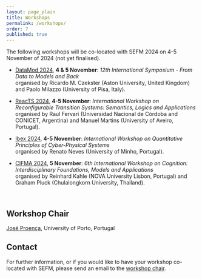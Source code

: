 ```yaml
---
layout: page_plain
title: Workshops
permalink: /workshops/
order: 7
published: true
---
```


The following workshops will be co-located with SEFM 2024 on 4-5 November of 2024 (not yet finalised). 


- [DataMod 2024](https://datamod2024.github.io/), **4 & 5 November**: *12th International Symposium - From Data to Models and Back*  
organised by
Ricardo M. Czekster (Aston University, United Kingdom) and
Paolo Milazzo (University of Pisa, Italy).

- [ReacTS 2024](https://reacts2024.github.io/), **4-5 November**: *International Workshop on Reconfigurable Transition Systems: Semantics, Logics and Applications*  
organised by
Raul Fervari (Universidad Nacional de Córdoba and CONICET, Argentina) and
Manuel Martins (University of Aveiro, Portugal).

- [Ibex 2024](https://lmf.di.uminho.pt/Ibex/workshop.html), **4-5 November**: *International Workshop on Quantitative Principles of Cyber-Physical Systems*  
organised by
Renato Neves (University of Minho, Portugal).

- [CIFMA 2024](https://cifma.github.io), **5 November**: *6th International Workshop on Cognition: Interdisciplinary Foundations, Models and Applications*  
organised by
Reinhard Kahle (NOVA University Lisbon, Portugal) and
Graham Pluck (Chulalongkorn University, Thailand).

<p>&nbsp;</p>

## Workshop Chair

[José Proença](https://jose.proenca.org), University of Porto, Portugal


## Contact

For further information, or if you would like to have your workshop co-located with SEFM, please send an email to the [workshop chair](mailto:jose.proenca@fc.up.pt).


<!-- - [OpenCERT 2024](https://opencert.github.io/), **6 November**: *11th International Workshop on Open Community approaches to Education, Research and Technology*  
organised by Antonio Cerone (Nazarbayev University, Kazachstan) and Marco Temperini (Sapienza Università di Roma, Italy).
- [CIFMA 2024](https://cifma.github.io/), **7 November**: *5th International Workshop on Cognition: Interdisciplinary Foundations, Models and Applications*  
organised by Alessandro Aldini (University of Urbino Carlo Bo, Italy).
- [DataMod 2024](https://datamod2024.github.io/), **6-7 November**: *11th International Symposium - From Data to Models and Back*  
organised by Giovanna Broccia (CNR, Italy), Antonio Cerone (Nazarbayev University, Kazachstan) and Paolo Milazzo (University of Pisa, Italy).
 -->

<!-- Joint post-proceedings of (...) will be published in a volume of *Lecture Notes in Computer Science*. -->

<!-- DataMod 2024 has its own volume of LNCS. -->

<!-- 
## Program

The outline of the program for the workshops is given below.
All details can be found on the respective pages of [DataMod](https://datamod2024.github.io/#program), [OpenCERT](https://opencert.github.io/programme-2024.html) and [CIFMA](https://cifma.github.io/programme-2024.html).
<table style="display:inline-block; vertical-align:top;">
    <thead>
        <tr>
            <th>Monday (6 Nov)</th>
            <th>DataMod &amp; OpenCERT, room MF13</th>
        </tr>
    </thead>
    <tbody>
        <tr>
            <td>08:30-08:45</td>
            <td>registration &amp; tea/coffee</td>
        </tr>
        <tr></tr>
        <tr>
            <td>08:45-09:00</td>
            <td>opening DataMod & OpenCERT</td>
        </tr>
        <tr>
            <td>09:00-10:00</td>
            <td>DataMod keynote</td>
        </tr>
        <tr>
            <td>10:00-10:30</td>
            <td>break</td>
        </tr>
        <tr>
            <td>10:30-12:30</td>
            <td>DataMod session 1<br>OpenCERT online session</td>
        </tr>
        <tr>
            <td>12:30-14:00</td>
            <td>lunch</td>
        </tr>
        <tr>
            <td>14:00-15:30</td>
            <td>OpenCERT keynote<br>DataMod session 2</td>
        </tr>
        <tr>
            <td>15:30-16:00</td>
            <td>break</td>
        </tr>
        <tr>
            <td>16:00-17:00</td>
            <td>DataMod session 3</td>
        </tr>
        <tr>
            <td>18:00-21:00</td>
            <td>Dinner at <em>The Trafalgar Pub</em>, see below</td>
        </tr>
    </tbody>
</table>
<table style="display:inline-block; vertical-align:top;">
    <thead>
        <tr>
            <th>Tuesday (7 Nov)</th>
            <th>DataMod, room MF13</th>
            <th>CIFMA, room MF14</th>
        </tr>
    </thead>
    <tbody>
        <tr>
            <td>08:30-09:00</td>
            <td colspan="2" style="text-align: center;">registration &amp; tea/coffee</td>
        </tr>
        <tr>
            <td>09:00-10:00</td>
            <td colspan="2" style="text-align: center;">DataMod keynote</td>
        </tr>
        <tr>
            <td>10:00-10:30</td>
            <td colspan="2" style="text-align: center;">break</td>
        </tr>
        <tr>
            <td>10:30-12:30</td>
            <td>Sessions 4 &amp; 5<br>Closing</td>
            <td>Session 1</td>
        </tr>
        <tr>
            <td>12:30-14:00</td>
            <td colspan="2" style="text-align: center;">lunch</td>
        </tr>
        <tr>
            <td>14:00-15:30</td>
            <td></td>
            <td>CIFMA keynote<br>Session 2</td>
        </tr>
        <tr>
            <td>15:30-16:00</td>
            <td></td>
            <td>break</td>
        </tr>
        <tr>
            <td>16:00-18:00</td>
            <td></td>
            <td>Session 3</td>
        </tr>
    </tbody>
</table>
 -->

<!-- ## Venue

...
 --> 
